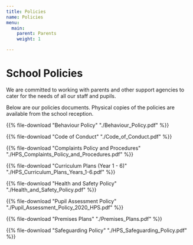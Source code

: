 ```yaml
---
title: Policies
name: Policies
menu:
  main:
    parent: Parents
    weight: 1

---
```

# School Policies

We are committed to working with parents and other support agencies to cater for the needs of all our staff and pupils.

Below are our policies documents. Physical copies of the policies are available from the school reception.

{{% file-download "Behaviour Policy" "./Behaviour_Policy.pdf" %}}

{{% file-download "Code of Conduct" "./Code_of_Conduct.pdf" %}}

{{% file-download "Complaints Policy and Procedures" "./HPS_Complaints_Policy_and_Procedures.pdf" %}}

{{% file-download "Curriculum Plans (Year 1 - 6)" "./HPS_Curriculum_Plans_Years_1-6.pdf" %}}

{{% file-download "Health and Safety Policy" "./Health_and_Safety_Policy.pdf" %}}

{{% file-download "Pupil Assessment Policy" "./Pupil_Assessment_Policy_2020_HPS.pdf" %}}

{{% file-download "Premises Plans" "./Premises_Plans.pdf" %}}

{{% file-download "Safeguarding Policy" "./HPS_Safeguarding_Policy.pdf" %}}